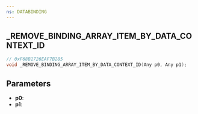 ```yaml
---
ns: DATABINDING
---
```

## _REMOVE_BINDING_ARRAY_ITEM_BY_DATA_CONTEXT_ID

```c
// 0xF68B1726EAF7B285
void _REMOVE_BINDING_ARRAY_ITEM_BY_DATA_CONTEXT_ID(Any p0, Any p1);
```

## Parameters
* **p0**:
* **p1**:
